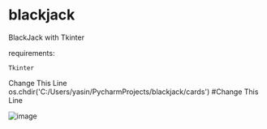 # blackjack
BlackJack with Tkinter 

requirements:

```
Tkinter
```

Change This Line
os.chdir('C:/Users/yasin/PycharmProjects/blackjack/cards') #Change This Line 



![image](https://user-images.githubusercontent.com/51214879/175992327-aba88da6-1955-4056-bc5d-e8b896316274.png)

